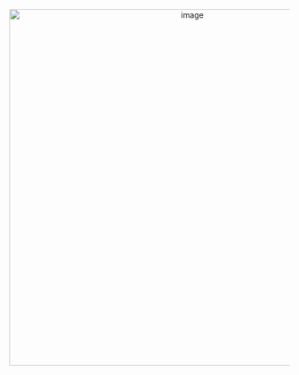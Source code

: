 <div align="center">
  
<img width="642" alt="image" src="https://user-images.githubusercontent.com/51442719/163094401-83d938c3-96a6-4e65-ac76-cdaa9b634c75.png">
